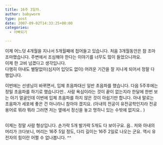 ```yaml
---
title: 16주 3일차.
author: babyworm
type: post
date: 2007-09-02T14:33:25+00:00
categories:
  - 아빠되기

---
```

이제 어느덧 4개월을 지나서 5개월째에 접어들고 있습니다. 처음 3개월동안은 참 조마조마했습니다. 주변에서 조심해야 한다는 이야기를 너무도 많이 들었으니까요.  
이제 한 고비 넘겼다고 생각입니다.  
다행히 아내도 별탈없이(심지어 입덧도 없이) 어려운 기간을 잘 지나게 되어서 정말 다행입니다. 

이번에는 선생님이 바뀌면서, 입체 초음파대신 일반 초음파를 했습니다. 다음 5주후에는 정밀 초음파를 하기로 했습니다만.. 사람 욕심이라는 것이 끝이 없는지라 한달에 한번 보는 아기 얼굴인데 이번에 입체 초음파를 하지 않은 것이 아쉽기만 합니다. 아내 말로는 초음파가 세포에 좋은 건 아니라니 참아야 겠지요. (아내의 전공이 유전공학인지라 전공 용어로 뭐라 뭐라 그러면 저는 옆에서 정신을 놓고 멍하니 있는 수밖에 없지요.. )

<DIV align=center>

<DIV style="TEXT-ALIGN: left">
  <br />이제는 정말 사람 형상입니다. 손가락 5개 발가락 5개도 다 보이구요. 음.. 저와 아내의 머리가 크다보니, 머리는 16주 5일 정도, 다리 길이는 16주 2일로 나오는 군요. 역시 유전자의 힘이란 어쩔 수 없나봅니다. ^^
</DIV></DIV>